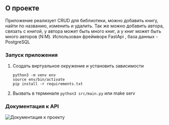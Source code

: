 ## О проекте
Приложение реализует CRUD для библиотеки, можно добавить книгу, найти по названию, изменить и удалить. Так же можно добавить автора, связать с книгой, у автора может быть много книг, а у книг может быть много авторов (N:M). Использован фреймворк FastApi , база данных - PostgreSQL


### Запуск приложения
1. Создать виртуальное окружение и установить зависимости
   ```
   python3 -m venv env
   source env/bin/activate
   pip install -r requirements.txt
3. Вызвать в терминале `python3 src/main.py` или make serv


### Документация к API
![Документация к проекту](https://github.com/alikud/crud_python/blob/master/library_doc_screen.png)
